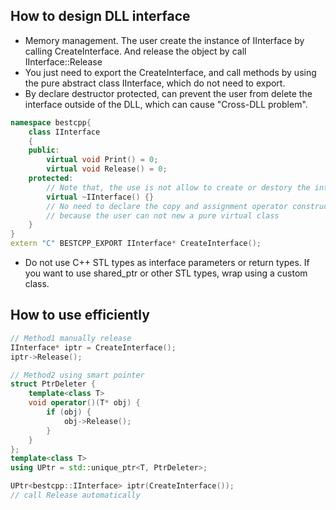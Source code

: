 ## How to design DLL interface

- Memory management. The user create the instance of IInterface by calling CreateInterface. And release the object by call IInterface::Release
- You just need to export the CreateInterface, and call methods by using the pure abstract class IInterface, which do not need to export.
- By declare destructor protected, can prevent the user from delete the interface outside of the DLL, which can cause "Cross-DLL problem".

```c++
namespace bestcpp{
	class IInterface
	{
	public:
        virtual void Print() = 0;
        virtual void Release() = 0;
    protected:
        // Note that, the use is not allow to create or destory the interface        
        virtual ~IInterface() {}
        // No need to declare the copy and assignment operator constructor as protected,
	    // because the user can not new a pure virtual class
	}
}
extern "C" BESTCPP_EXPORT IInterface* CreateInterface();
```

- Do not use C++ STL types as interface parameters or return types. If you want to use shared_ptr or other STL types, wrap using a custom class.

## How to use efficiently

```c++
// Method1 manually release
IInterface* iptr = CreateInterface();
iptr->Release();
```

```c++
// Method2 using smart pointer
struct PtrDeleter {
    template<class T>
    void operator()(T* obj) {
        if (obj) {
            obj->Release();
        }
    }
};
template<class T>
using UPtr = std::unique_ptr<T, PtrDeleter>;

UPtr<bestcpp::IInterface> iptr(CreateInterface());
// call Release automatically
```

